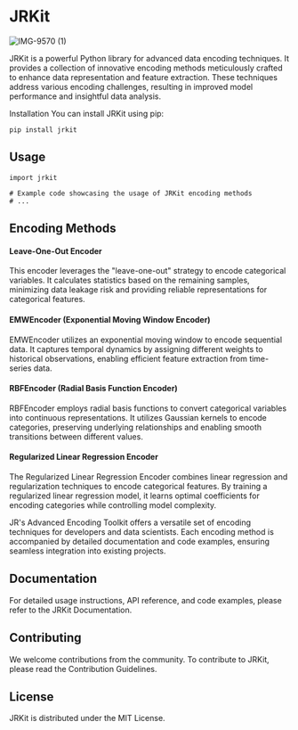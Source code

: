 # JRKit
![IMG-9570 (1)](https://github.com/jaberjaber23/JRKit_Advanced_Encoding_Toolkit/assets/103749727/8fcbe7cf-c061-4eb7-97a9-8aaedf39b71a)

JRKit is a powerful Python library for advanced data encoding techniques. It provides a collection of innovative encoding methods meticulously crafted to enhance data representation and feature extraction. These techniques address various encoding challenges, resulting in improved model performance and insightful data analysis.

Installation
You can install JRKit using pip:

```shell
pip install jrkit
```


## Usage
```shell
import jrkit

# Example code showcasing the usage of JRKit encoding methods
# ...
```

## Encoding Methods
#### Leave-One-Out Encoder
This encoder leverages the "leave-one-out" strategy to encode categorical variables. It calculates statistics based on the remaining samples, minimizing data leakage risk and providing reliable representations for categorical features.

#### EMWEncoder (Exponential Moving Window Encoder)
EMWEncoder utilizes an exponential moving window to encode sequential data. It captures temporal dynamics by assigning different weights to historical observations, enabling efficient feature extraction from time-series data.

#### RBFEncoder (Radial Basis Function Encoder)
RBFEncoder employs radial basis functions to convert categorical variables into continuous representations. It utilizes Gaussian kernels to encode categories, preserving underlying relationships and enabling smooth transitions between different values.

#### Regularized Linear Regression Encoder
The Regularized Linear Regression Encoder combines linear regression and regularization techniques to encode categorical features. By training a regularized linear regression model, it learns optimal coefficients for encoding categories while controlling model complexity.

JR's Advanced Encoding Toolkit offers a versatile set of encoding techniques for developers and data scientists. Each encoding method is accompanied by detailed documentation and code examples, ensuring seamless integration into existing projects.

## Documentation
For detailed usage instructions, API reference, and code examples, please refer to the JRKit Documentation.

## Contributing
We welcome contributions from the community. To contribute to JRKit, please read the Contribution Guidelines.

## License
JRKit is distributed under the MIT License.
